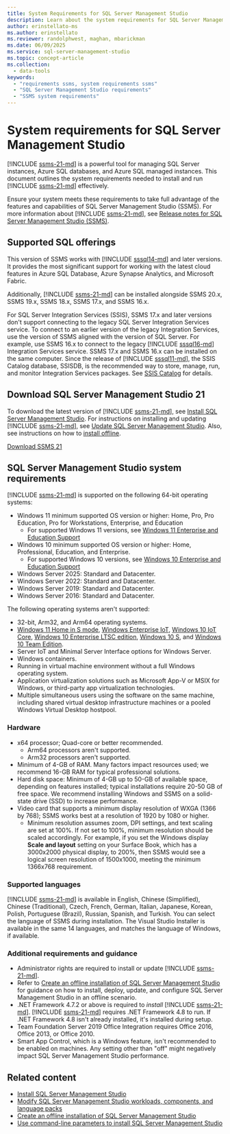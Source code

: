 ```yaml
---
title: System Requirements for SQL Server Management Studio
description: Learn about the system requirements for SQL Server Management Studio (SSMS) on Windows.
author: erinstellato-ms
ms.author: erinstellato
ms.reviewer: randolphwest, maghan, mbarickman
ms.date: 06/09/2025
ms.service: sql-server-management-studio
ms.topic: concept-article
ms.collection:
  - data-tools
keywords:
  - "requirements ssms, system requirements ssms"
  - "SQL Server Management Studio requirements"
  - "SSMS system requirements"
---
```

# System requirements for SQL Server Management Studio

[!INCLUDE [ssms-21-md](includes/ssms-21-md.md)] is a powerful tool for managing SQL Server instances, Azure SQL databases, and Azure SQL managed instances. This document outlines the system requirements needed to install and run [!INCLUDE [ssms-21-md](includes/ssms-21-md.md)] effectively.

Ensure your system meets these requirements to take full advantage of the features and capabilities of SQL Server Management Studio (SSMS). For more information about [!INCLUDE [ssms-21-md](includes/ssms-21-md.md)], see [Release notes for SQL Server Management Studio (SSMS)](release-notes-21.md).

## Supported SQL offerings

This version of SSMS works with [!INCLUDE [sssql14-md](includes/sssql14-md.md)] and later versions. It provides the most significant support for working with the latest cloud features in Azure SQL Database, Azure Synapse Analytics, and Microsoft Fabric.

Additionally, [!INCLUDE [ssms-21-md](includes/ssms-21-md.md)] can be installed alongside SSMS 20.x, SSMS 19.x, SSMS 18.x, SSMS 17.x, and SSMS 16.x.

For SQL Server Integration Services (SSIS), SSMS 17.x and later versions don't support connecting to the legacy SQL Server Integration Services service. To connect to an earlier version of the legacy Integration Services, use the version of SSMS aligned with the version of SQL Server. For example, use SSMS 16.x to connect to the legacy [!INCLUDE [sssql16-md](includes/sssql16-md.md)] Integration Services service. SSMS 17.x and SSMS 16.x can be installed on the same computer. Since the release of [!INCLUDE [sssql11-md](includes/sssql11-md.md)], the SSIS Catalog database, SSISDB, is the recommended way to store, manage, run, and monitor Integration Services packages. See [SSIS Catalog](/sql/integration-services/catalog/ssis-catalog) for details.

## Download SQL Server Management Studio 21

To download the latest version of [!INCLUDE [ssms-21-md](includes/ssms-21-md.md)], see [Install SQL Server Management Studio](install/install.md). For instructions on installing and updating [!INCLUDE [ssms-21-md](includes/ssms-21-md.md)], see [Update SQL Server Management Studio](install/update.md). Also, see instructions on how to [install offline](install/create-offline.md).

[Download SSMS 21](https://aka.ms/ssms/21/release/vs_SSMS.exe)

## SQL Server Management Studio system requirements

[!INCLUDE [ssms-21-md](includes/ssms-21-md.md)] is supported on the following 64-bit operating systems:

- Windows 11 minimum supported OS version or higher: Home, Pro, Pro Education, Pro for Workstations, Enterprise, and Education
  - For supported Windows 11 versions, see [Windows 11 Enterprise and Education Support](/lifecycle/products/windows-11-enterprise-and-education)
- Windows 10 minimum supported OS version or higher: Home, Professional, Education, and Enterprise.
  - For supported Windows 10 versions, see [Windows 10 Enterprise and Education Support](/lifecycle/products/windows-10-enterprise-and-education)
- Windows Server 2025: Standard and Datacenter.
- Windows Server 2022: Standard and Datacenter.
- Windows Server 2019: Standard and Datacenter.
- Windows Server 2016: Standard and Datacenter.

The following operating systems aren't supported:

- 32-bit, Arm32, and Arm64 operating systems.
- [Windows 11 Home in S mode](https://support.microsoft.com/windows/windows-10-and-windows-11-in-s-mode-faq-851057d6-1ee9-b9e5-c30b-93baebeebc85#WindowsVersion=Windows_11), [Windows Enterprise IoT](/windows/iot/product-family/windows-iot), [Windows 10 IoT Core](/windows/iot-core/windows-iot), [Windows 10 Enterprise LTSC edition](/windows/deployment/update/waas-overview), [Windows 10 S](https://support.microsoft.com/windows/windows-10-and-windows-11-in-s-mode-faq-851057d6-1ee9-b9e5-c30b-93baebeebc85), and [Windows 10 Team Edition](/surface-hub).
- Server IoT and Minimal Server Interface options for Windows Server.
- Windows containers.
- Running in virtual machine environment without a full Windows operating system.
- Application virtualization solutions such as Microsoft App-V or MSIX for Windows, or third-party app virtualization technologies.
- Multiple simultaneous users using the software on the same machine, including shared virtual desktop infrastructure machines or a pooled Windows Virtual Desktop hostpool.

### Hardware

- x64 processor; Quad-core or better recommended.
  - Arm64 processors aren't supported.
  - Arm32 processors aren't supported.
- Minimum of 4-GB of RAM. Many factors impact resources used; we recommend 16-GB RAM for typical professional solutions.
- Hard disk space: Minimum of 4-GB up to 50-GB of available space, depending on features installed; typical installations require 20-50 GB of free space. We recommend installing Windows and SSMS on a solid-state drive (SSD) to increase performance.
- Video card that supports a minimum display resolution of WXGA (1366 by 768); SSMS works best at a resolution of 1920 by 1080 or higher.
  - Minimum resolution assumes zoom, DPI settings, and text scaling are set at 100%. If not set to 100%, minimum resolution should be scaled accordingly. For example, if you set the Windows display **Scale and layout** setting on your Surface Book, which has a 3000x2000 physical display, to 200%, then SSMS would see a logical screen resolution of 1500x1000, meeting the minimum 1366x768 requirement.

### Supported languages

[!INCLUDE [ssms-21-md](includes/ssms-21-md.md)] is available in English, Chinese (Simplified), Chinese (Traditional), Czech, French, German, Italian, Japanese, Korean, Polish, Portuguese (Brazil), Russian, Spanish, and Turkish. You can select the language of SSMS during installation. The Visual Studio Installer is available in the same 14 languages, and matches the language of Windows, if available.

### Additional requirements and guidance

- Administrator rights are required to install or update [!INCLUDE [ssms-21-md](includes/ssms-21-md.md)].
- Refer to [Create an offline installation of SQL Server Management Studio](install/create-offline.md) for guidance on how to install, deploy, update, and configure SQL Server Management Studio in an offline scenario.
- .NET Framework 4.7.2 or above is required to *install* [!INCLUDE [ssms-21-md](includes/ssms-21-md.md)]. [!INCLUDE [ssms-21-md](includes/ssms-21-md.md)] requires .NET Framework 4.8 to run. If .NET Framework 4.8 isn't already installed, it's installed during setup.
- Team Foundation Server 2019 Office Integration requires Office 2016, Office 2013, or Office 2010.
- Smart App Control, which is a Windows feature, isn't recommended to be enabled on machines. Any setting other than "off" might negatively impact SQL Server Management Studio performance.

## Related content

- [Install SQL Server Management Studio](install/install.md)
- [Modify SQL Server Management Studio workloads, components, and language packs](install/modify.md)
- [Create an offline installation of SQL Server Management Studio](install/create-offline.md)
- [Use command-line parameters to install SQL Server Management Studio](install/command-line-parameters.md)
